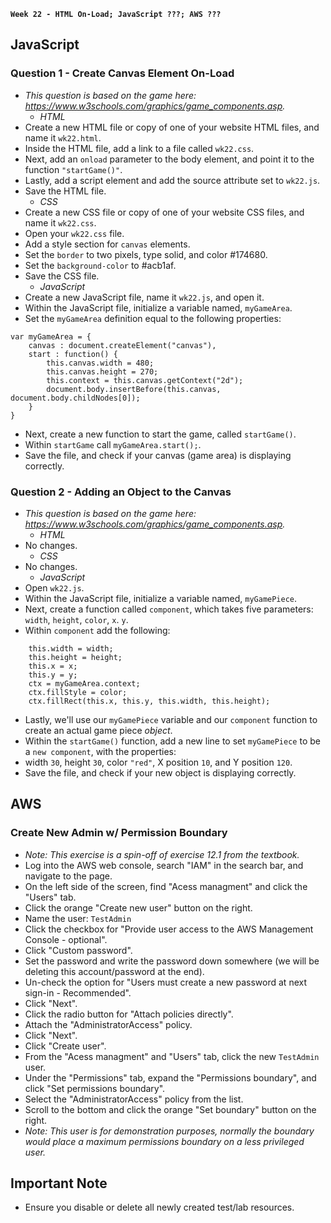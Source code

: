 **`Week 22 - HTML On-Load; JavaScript ???; AWS ???`**

## JavaScript

### Question 1 - Create Canvas Element On-Load
- *This question is based on the game here: https://www.w3schools.com/graphics/game_components.asp.*
  - *HTML*
- Create a new HTML file or copy of one of your website HTML files, and name it `wk22.html`.
- Inside the HTML file, add a link to a file called `wk22.css`.
- Next, add an `onload` parameter to the body element, and point it to the function `"startGame()"`.
- Lastly, add a script element and add the source attribute set to `wk22.js`.
- Save the HTML file.
  - *CSS*
- Create a new CSS file or copy of one of your website CSS files, and name it `wk22.css`. 
- Open your `wk22.css` file.
- Add a style section for `canvas` elements.
- Set the `border` to two pixels, type solid, and color #174680.
- Set the `background-color` to #acb1af.
- Save the CSS file.
  - *JavaScript*
- Create a new JavaScript file, name it `wk22.js`, and open it.
- Within the JavaScript file, initialize a variable named, `myGameArea`.
- Set the `myGameArea` definition equal to the following properties:
```
var myGameArea = {
    canvas : document.createElement("canvas"),
    start : function() {
        this.canvas.width = 480;
        this.canvas.height = 270;
        this.context = this.canvas.getContext("2d");
        document.body.insertBefore(this.canvas, document.body.childNodes[0]);
    }
}
```
- Next, create a new function to start the game, called `startGame()`.
- Within `startGame` call `myGameArea.start();`.
- Save the file, and check if your canvas (game area) is displaying correctly.

### Question 2 - Adding an Object to the Canvas
- *This question is based on the game here: https://www.w3schools.com/graphics/game_components.asp.*
  - *HTML*
- No changes.
  - *CSS*
- No changes.
  - *JavaScript*
- Open `wk22.js`.
- Within the JavaScript file, initialize a variable named, `myGamePiece`.
- Next, create a function called `component`, which takes five parameters: `width`, `height`, `color`, `x`. `y`.
- Within `component` add the following:
```
    this.width = width;
    this.height = height;
    this.x = x;
    this.y = y;
    ctx = myGameArea.context;
    ctx.fillStyle = color;
    ctx.fillRect(this.x, this.y, this.width, this.height);
```
- Lastly, we'll use our `myGamePiece` variable and our `component` function to create an actual game piece *object*.
- Within the `startGame()` function, add a new line to set `myGamePiece` to be a `new component`, with the properties:
- width `30`, height `30`, color `"red"`, X position `10`, and Y position `120`.
- Save the file, and check if your new object is displaying correctly.

## AWS

### Create New Admin w/ Permission Boundary
- *Note: This exercise is a spin-off of exercise 12.1 from the textbook.*
- Log into the AWS web console, search "IAM" in the search bar, and navigate to the page.
- On the left side of the screen, find "Acess managment" and click the "Users" tab.
- Click the orange "Create new user" button on the right.
- Name the user: `TestAdmin`
- Click the checkbox for "Provide user access to the AWS Management Console - optional".
- Click "Custom password".
- Set the password and write the password down somewhere (we will be deleting this account/password at the end).
- Un-check the option for "Users must create a new password at next sign-in - Recommended".
- Click "Next".
- Click the radio button for "Attach policies directly".
- Attach the "AdministratorAccess" policy.
- Click "Next".
- Click "Create user".
- From the "Acess managment" and "Users" tab, click the new `TestAdmin` user.
- Under the "Permissions" tab, expand the "Permissions boundary", and click "Set permissions boundary".
- Select the "AdministratorAccess" policy from the list.
- Scroll to the bottom and click the orange "Set boundary" button on the right.
- *Note: This user is for demonstration purposes, normally the boundary would place a maximum permissions boundary on a less privileged user.*



## Important Note
- Ensure you disable or delete all newly created test/lab resources.
